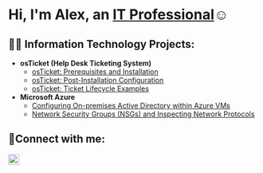 <h1>Hi, I'm Alex, an <a href="https://www.linkedin.com/in/alexander-kuoma-little/">IT Professional</a>☺</h1>

<h2>👨‍💻 Information Technology Projects:</h2>

- <b>osTicket (Help Desk Ticketing System)</b>
  - [osTicket: Prerequisites and Installation](https://github.com/Little-Alexander-CS/osticket-prereqs)
  - [osTicket: Post-Installation Configuration](https://github.com/Little-Alexander-CS/post-install-config)
  - [osTicket: Ticket Lifecycle Examples](https://github.com/Little-Alexander-CS/ticket-lifecycle)
- <b>Microsoft Azure</b>
  - [Configuring On-premises Active Directory within Azure VMs](https://github.com/Little-Alexander-CS/configure-ad)
  - [Network Security Groups (NSGs) and Inspecting Network Protocols](https://github.com/Little-Alexander-CS/azure-network-protocols)

<h2>🤳Connect with me:</h2>

[<img align="left" alt="Alex's | LinkedIn" width="22px" src="https://cdn.jsdelivr.net/npm/simple-icons@v3/icons/linkedin.svg" />][linkedin]

[linkedin]: https://www.linkedin.com/in/alexander-kuoma-little/
